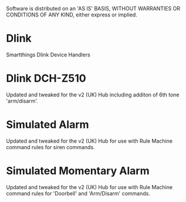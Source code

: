 Software is distributed on an 'AS IS' BASIS, WITHOUT WARRANTIES OR CONDITIONS OF ANY KIND, either express or implied.
# Dlink
Smartthings Dlink Device Handlers
# Dlink DCH-Z510
Updated and tweaked for the v2 (UK) Hub including additon of 6th tone 'arm/disarm'.
# Simulated Alarm
Updated and tweaked for the v2 (UK) Hub for use with Rule Machine command rules for siren commands.
# Simulated Momentary Alarm
Updated and tweaked for the v2 (UK) Hub for use with Rule Machine command rules for 'Doorbell' and 'Arm/Disarm' commands.
